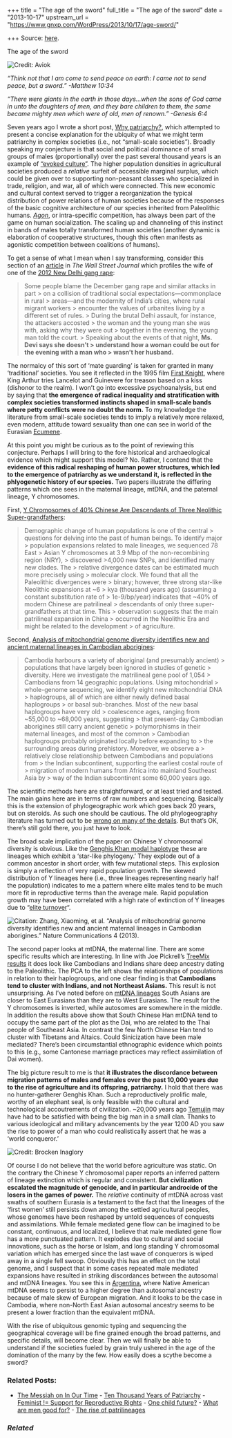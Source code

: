 +++
title = "The age of the sword"
full_title = "The age of the sword"
date = "2013-10-17"
upstream_url = "https://www.gnxp.com/WordPress/2013/10/17/age-sword/"

+++
Source: [here](https://www.gnxp.com/WordPress/2013/10/17/age-sword/).

The age of the sword

![**Credit:** Aviok](https://i0.wp.com/blogs.discovermagazine.com/gnxp/files/2013/10/assyria.jpg?resize=210%2C139)

*“Think not that I am come to send peace on earth: I came not to send peace, but a sword.” -Matthew 10:34*

*“There were giants in the earth in those days…when the sons of God came in unto the daughters of men, and they bare children to them, the same became mighty men which were of old, men of renown.” -Genesis 6:4*

Seven years ago I wrote a short post, [Why patriarchy?](http://scienceblogs.com/gnxp/2006/09/09/why-patriarchy/), which attempted to present a concise explanation for the ubiquity of what we might term patriarchy in complex societies (i.e., not “small-scale societies”). Broadly speaking my conjecture is that social and political dominance of small groups of males (proportionally) over the past several thousand years is an example of [“evoked culture”](http://cogweb.ucla.edu/ep/Glossary.html#Evoked%20culture). The higher population densities in agricultural societies produced a *relative* surfeit of accessible marginal surplus, which could be given over to supporting non-peasant classes who specialized in trade, religion, and war, all of which were connected. This new economic and cultural context served to trigger a reorganization the typical distribution of power relations of human societies because of the responses of the basic cognitive architecture of our species inherited from Paleolithic humans. [*Agon*](https://en.wikipedia.org/wiki/Agon), or intra-specific competition, has always been part of the game on human socialization. The scaling up and channeling of this instinct in bands of males totally transformed human societies (another dynamic is elaboration of cooperative structures, though this often manifests as agonistic competition between coalitions of humans).

To get a sense of what I mean when I say transforming, consider this section of an [article](http://online.wsj.com/news/articles/SB10001424127887324665604579081240828710138) in *The Wall Street Journal* which profiles the wife of one of the [2012 New Delhi gang rape](https://en.wikipedia.org/wiki/2012_Delhi_gang_rape):

> Some people blame the December gang rape and similar attacks in part > on a collision of traditional social expectations—commonplace in rural > areas—and the modernity of India’s cities, where rural migrant workers > encounter the values of urbanites living by a different set of rules. > During the brutal Delhi assault, for instance, the attackers accosted > the woman and the young man she was with, asking why they were out > together in the evening, the young man told the court. >
> Speaking about the events of that night, **Ms. Devi says she doesn’t > understand how a woman could be out for the evening with a man who > wasn’t her husband.**

The normalcy of this sort of ‘mate guarding’ is taken for granted in many ‘traditional’ societies. You see it reflected in the 1995 film [First Knight](http://www.rogerebert.com/reviews/first-knight-1995), where King Arthur tries Lancelot and Guinevere for treason based on a kiss (dishonor to the realm). I won’t go into excessive psychoanalysis, but end by saying that **the emergence of radical inequality and stratification with complex societies transformed instincts shaped in small-scale bands where petty conflicts were no doubt the norm.** To my knowledge the literature from small-scale societies tends to imply a relatively more relaxed, even modern, attitude toward sexuality than one can see in world of the Eurasian [Ecumene](https://en.wikipedia.org/wiki/Ecumene).

At this point you might be curious as to the point of reviewing this conjecture. Perhaps I will bring to the fore historical and archaeological evidence which might support this model? No. Rather, I contend that the **evidence of this radical reshaping of human power structures, which led to the emergence of patriarchy as we understand it, is reflected in the phlyogenetic history of our species.** Two papers illustrate the differing patterns which one sees in the maternal lineage, mtDNA, and the paternal lineage, Y chromosomes.

First, [Y Chromosomes of 40% Chinese Are Descendants of Three Neolithic Super-grandfathers](http://arxiv.org/abs/1310.3897):

> Demographic change of human populations is one of the central > questions for delving into the past of human beings. To identify major > population expansions related to male lineages, we sequenced 78 East > Asian Y chromosomes at 3.9 Mbp of the non-recombining region (NRY), > discovered \>4,000 new SNPs, and identified many new clades. The > relative divergence dates can be estimated much more precisely using > molecular clock. We found that all the Paleolithic divergences were > binary; however, three strong star-like Neolithic expansions at \~6 > kya (thousand years ago) (assuming a constant substitution rate of > 1e-9/bp/year) indicates that \~40% of modern Chinese are patrilineal > descendants of only three super-grandfathers at that time. This > observation suggests that the main patrilineal expansion in China > occurred in the Neolithic Era and might be related to the development > of agriculture.

Second, [Analysis of mitochondrial genome diversity identifies new and ancient maternal lineages in Cambodian aborigines](http://www.nature.com/ncomms/2013/131012/ncomms3599/full/ncomms3599.html):

> Cambodia harbours a variety of aboriginal (and presumably ancient) > populations that have largely been ignored in studies of genetic > diversity. Here we investigate the matrilineal gene pool of 1,054 > Cambodians from 14 geographic populations. Using mitochondrial > whole-genome sequencing, we identify eight new mitochondrial DNA > haplogroups, all of which are either newly defined basal haplogroups > or basal sub-branches. Most of the new basal haplogroups have very old > coalescence ages, ranging from \~55,000 to \~68,000 years, suggesting > that present-day Cambodian aborigines still carry ancient genetic > polymorphisms in their maternal lineages, and most of the common > Cambodian haplogroups probably originated locally before expanding to > the surrounding areas during prehistory. Moreover, we observe a > relatively close relationship between Cambodians and populations from > the Indian subcontinent, supporting the earliest costal route of > migration of modern humans from Africa into mainland Southeast Asia by > way of the Indian subcontinent some 60,000 years ago.

The scientific methods here are straightforward, or at least tried and tested. The main gains here are in terms of raw numbers and sequencing. Basically this is the extension of phylogeographic work which goes back 20 years, but on steroids. As such one should be cautious. The old phylogeography literature has turned out to be [wrong on many of the details](http://blogs.discovermagazine.com/gnxp/2013/10/and-truth-shall-come-out-of-the-mists-of-legend/#.Ul-FmFBwqSo). But that’s OK, there’s still gold there, you just have to look.

The broad scale implication of the paper on Chinese Y chromosomal diversity is obvious. Like the [Genghis Khan modal haplotype](http://blogs.discovermagazine.com/gnxp/2010/08/1-in-200-men-direct-descendants-of-genghis-khan/#.Ul-HEVBwqSo) these are lineages which exhibit a ‘star-like phylogeny.’ They explode out of a common ancestor in short order, with few mutational steps. This explosion is simply a reflection of very rapid population growth. The skewed distribution of Y lineages here (i.e., three lineages representing nearly half the population) indicates to me a pattern where elite males tend to be much more fit in reproductive terms than the average male. Rapid population growth may have been correlated with a high rate of extinction of Y lineages due to “[elite turnover](https://en.wikipedia.org/wiki/Umayyad_Caliphate#Abbasid_Revolution)“.

![**Citation:** Zhang, Xiaoming, et al. “Analysis of mitochondrial genome diversity identifies new and ancient maternal lineages in Cambodian aborigines.” Nature Communications 4 (2013).](https://i0.wp.com/blogs.discovermagazine.com/gnxp/files/2013/10/mtDNA-300x220.png?resize=300%2C220)

The second paper looks at mtDNA, the maternal line. There are some specific results which are interesting. In line with Joe Pickrell’s [TreeMix results](http://www.plosgenetics.org/article/info%3Adoi%2F10.1371%2Fjournal.pgen.1002967) it does look like Cambodians and Indians share deep ancestry dating to the Paleolithic. The PCA to the left shows the relationships of populations in relation to their haplogroups, and one clear finding is that **Cambodians tend to cluster with Indians, and not Northeast Asians.** This result is not unsurprising. As I’ve noted before on [mtDNA lineages](http://blogs.discovermagazine.com/gnxp/2008/12/south-indian-phylogeography/#.Ul-KtVBwqSo) South Asians are closer to East Eurasians than they are to West Eurasians. The result for the Y chromosomes is inverted, while autosomes are somewhere in the middle. In addition the results above show that South Chinese Han mtDNA tend to occupy the same part of the plot as the Dai, who are related to the Thai people of Southeast Asia. In contrast the few North Chinese Han tend to cluster with Tibetans and Altaics. Could Sinicization have been male mediated? There’s been circumstantial ethnographic evidence which points to this (e.g., some Cantonese marriage practices may reflect assimilation of Dai women).

The big picture result to me is that **it illustrates the discordance between migration patterns of males and females over the past 10,000 years due to the rise of agriculture and its offspring, patriarchy.** I hold that there was no hunter-gatherer Genghis Khan. Such a reproductively prolific male, worthy of an elephant seal, is only feasible with the cultural and technological accoutrements of civilization. \~20,000 years ago [Temujin](https://en.wikipedia.org/wiki/Genghis_Khan) may have had to be satisfied with being the big man in a small clan. Thanks to various ideological and military advancements by the year 1200 AD you saw the rise to power of a man who could realistically assert that he was a ‘world conqueror.’

![**Credit:** Brocken Inaglory](https://i0.wp.com/blogs.discovermagazine.com/gnxp/files/2013/10/Male_gorilla_in_SF_zoo.jpg?resize=220%2C246)

Of course I do not believe that the world before agriculture was static. On the contrary the Chinese Y chromosomal paper reports an inferred pattern of lineage extinction which is regular and consistent. **But civilization escalated the magnitude of genocide, and in particular androcide of the losers in the games of power.** The *relative* continuity of mtDNA across vast swaths of southern Eurasia is a testament to the fact that the lineages of the ‘first women’ still persists down among the settled agricultural peoples, whose genomes have been reshaped by untold sequences of conquests and assimilations. While female mediated gene flow can be imagined to be constant, continuous, and localized, I believe that male mediated gene flow has a more punctuated pattern. It explodes due to cultural and social innovations, such as the horse or Islam, and long standing Y chromosomal variation which has emerged since the last wave of conquerors is wiped away in a single fell swoop. Obviously this has an effect on the total genome, and I suspect that in some cases repeated male mediated expansions have resulted in striking discordances between the autosomal and mtDNA lineages. You see this in [Argentina](http://blogs.discovermagazine.com/gnxp/2008/03/genetics-the-myth-buster-the-case-of-argentina/), where Native American mtDNA seems to persist to a higher degree than autosomal ancestry because of male skew of European migration. And it looks to be the case in Cambodia, where non-North East Asian autosomal ancestry seems to be present a lower fraction than the equivalent mtDNA.

With the rise of ubiquitous genomic typing and sequencing the geographical coverage will be fine grained enough the broad patterns, and specific details, will become clear. Then we will finally be able to understand if the societies fueled by grain truly ushered in the age of the domination of the many by the few. How easily does a scythe become a sword?

### Related Posts:

- [The Messiah on In Our
  Time](https://www.gnxp.com/WordPress/2006/11/23/the-messiah-on-in-our-time/) - [Ten Thousand Years of
  Patriarchy](https://www.gnxp.com/WordPress/2021/12/04/ten-thousand-years-of-patriarchy/) - [Feminist != Support for Reproductive
  Rights](https://www.gnxp.com/WordPress/2006/04/20/feminist-support-for-reproductive-rights/) - [One child
  future?](https://www.gnxp.com/WordPress/2008/05/14/one-child-future/) - [What are men good
  for?](https://www.gnxp.com/WordPress/2008/05/19/what-are-men-good-for/) - [The rise of
  patrilineages](https://www.gnxp.com/WordPress/2015/03/29/the-rise-of-patrilineages/)

### *Related*

[](https://www.addtoany.com/add_to/facebook?linkurl=https%3A%2F%2Fwww.gnxp.com%2FWordPress%2F2013%2F10%2F17%2Fage-sword%2F&linkname=The%20age%20of%20the%20sword "Facebook")[](https://www.addtoany.com/add_to/twitter?linkurl=https%3A%2F%2Fwww.gnxp.com%2FWordPress%2F2013%2F10%2F17%2Fage-sword%2F&linkname=The%20age%20of%20the%20sword "Twitter")[](https://www.addtoany.com/add_to/email?linkurl=https%3A%2F%2Fwww.gnxp.com%2FWordPress%2F2013%2F10%2F17%2Fage-sword%2F&linkname=The%20age%20of%20the%20sword "Email")[](https://www.addtoany.com/share)
